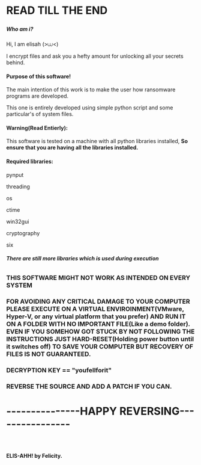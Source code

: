 # **READ TILL THE END**

##### 

##### **Who am i?**

Hi, I am elisah (>⩊<)

I encrypt files and ask you a hefty amount for unlocking all your secrets behind.





#### **Purpose of this software!**

The main intention of this work is to make the user how ransomware programs are developed. 

This one is entirely developed using simple python script and some particular's of system files.





#### **Warning(Read Entierly):**

This software is tested on a machine with all python libraries installed, **So ensure that you are having all the libraries installed.**





#### **Required libraries:**

pynput

threading

os 

ctime

win32gui

cryptography

six

###### **There are still more libraries which is used during execution**



## 

### **THIS SOFTWARE MIGHT NOT WORK AS INTENDED ON EVERY SYSTEM** 

### 

### **FOR AVOIDING ANY CRITICAL DAMAGE TO YOUR COMPUTER PLEASE EXECUTE ON A VIRTUAL ENVIROINMENT(VMware, Hyper-V, or any virtual platform that you prefer) AND RUN IT ON A FOLDER WITH NO IMPORTANT FILE(Like a demo folder). EVEN IF YOU SOMEHOW GOT STUCK BY NOT FOLLOWING THE INSTRUCTIONS JUST HARD-RESET(Holding power button until it switches off) TO SAVE YOUR COMPUTER BUT RECOVERY OF FILES IS NOT GUARANTEED.**

### 

### **DECRYPTION KEY == "youfellforit"**

### 

### **REVERSE THE SOURCE AND ADD A PATCH IF YOU CAN.**







#  **---------------HAPPY REVERSING----------------**









### &nbsp;

**ELIS-AHH! by Felicity.**







